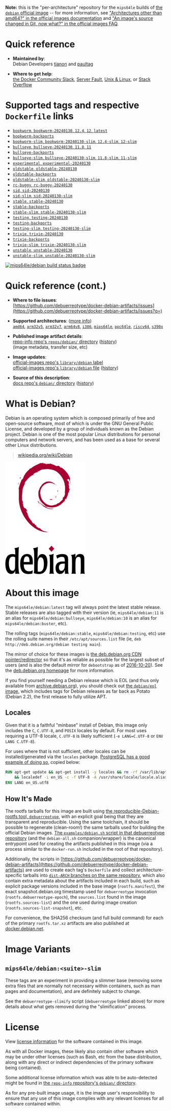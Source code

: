 <!--

********************************************************************************

WARNING:

    DO NOT EDIT "debian/README.md"

    IT IS AUTO-GENERATED

    (from the other files in "debian/" combined with a set of templates)

********************************************************************************

-->

**Note:** this is the "per-architecture" repository for the `mips64le` builds of [the `debian` official image](https://hub.docker.com/_/debian) -- for more information, see ["Architectures other than amd64?" in the official images documentation](https://github.com/docker-library/official-images#architectures-other-than-amd64) and ["An image's source changed in Git, now what?" in the official images FAQ](https://github.com/docker-library/faq#an-images-source-changed-in-git-now-what).

# Quick reference

-	**Maintained by**:  
	Debian Developers [tianon](https://qa.debian.org/developer.php?login=tianon) and [paultag](https://qa.debian.org/developer.php?login=paultag)

-	**Where to get help**:  
	[the Docker Community Slack](https://dockr.ly/comm-slack), [Server Fault](https://serverfault.com/help/on-topic), [Unix & Linux](https://unix.stackexchange.com/help/on-topic), or [Stack Overflow](https://stackoverflow.com/help/on-topic)

# Supported tags and respective `Dockerfile` links

-	[`bookworm`, `bookworm-20240130`, `12.4`, `12`, `latest`](https://github.com/debuerreotype/docker-debian-artifacts/blob/3e69bdf8436523de486df03eabb6c22836fb2e98/bookworm/Dockerfile)
-	[`bookworm-backports`](https://github.com/debuerreotype/docker-debian-artifacts/blob/3e69bdf8436523de486df03eabb6c22836fb2e98/bookworm/backports/Dockerfile)
-	[`bookworm-slim`, `bookworm-20240130-slim`, `12.4-slim`, `12-slim`](https://github.com/debuerreotype/docker-debian-artifacts/blob/3e69bdf8436523de486df03eabb6c22836fb2e98/bookworm/slim/Dockerfile)
-	[`bullseye`, `bullseye-20240130`, `11.8`, `11`](https://github.com/debuerreotype/docker-debian-artifacts/blob/3e69bdf8436523de486df03eabb6c22836fb2e98/bullseye/Dockerfile)
-	[`bullseye-backports`](https://github.com/debuerreotype/docker-debian-artifacts/blob/3e69bdf8436523de486df03eabb6c22836fb2e98/bullseye/backports/Dockerfile)
-	[`bullseye-slim`, `bullseye-20240130-slim`, `11.8-slim`, `11-slim`](https://github.com/debuerreotype/docker-debian-artifacts/blob/3e69bdf8436523de486df03eabb6c22836fb2e98/bullseye/slim/Dockerfile)
-	[`experimental`, `experimental-20240130`](https://github.com/debuerreotype/docker-debian-artifacts/blob/3e69bdf8436523de486df03eabb6c22836fb2e98/experimental/Dockerfile)
-	[`oldstable`, `oldstable-20240130`](https://github.com/debuerreotype/docker-debian-artifacts/blob/3e69bdf8436523de486df03eabb6c22836fb2e98/oldstable/Dockerfile)
-	[`oldstable-backports`](https://github.com/debuerreotype/docker-debian-artifacts/blob/3e69bdf8436523de486df03eabb6c22836fb2e98/oldstable/backports/Dockerfile)
-	[`oldstable-slim`, `oldstable-20240130-slim`](https://github.com/debuerreotype/docker-debian-artifacts/blob/3e69bdf8436523de486df03eabb6c22836fb2e98/oldstable/slim/Dockerfile)
-	[`rc-buggy`, `rc-buggy-20240130`](https://github.com/debuerreotype/docker-debian-artifacts/blob/3e69bdf8436523de486df03eabb6c22836fb2e98/rc-buggy/Dockerfile)
-	[`sid`, `sid-20240130`](https://github.com/debuerreotype/docker-debian-artifacts/blob/3e69bdf8436523de486df03eabb6c22836fb2e98/sid/Dockerfile)
-	[`sid-slim`, `sid-20240130-slim`](https://github.com/debuerreotype/docker-debian-artifacts/blob/3e69bdf8436523de486df03eabb6c22836fb2e98/sid/slim/Dockerfile)
-	[`stable`, `stable-20240130`](https://github.com/debuerreotype/docker-debian-artifacts/blob/3e69bdf8436523de486df03eabb6c22836fb2e98/stable/Dockerfile)
-	[`stable-backports`](https://github.com/debuerreotype/docker-debian-artifacts/blob/3e69bdf8436523de486df03eabb6c22836fb2e98/stable/backports/Dockerfile)
-	[`stable-slim`, `stable-20240130-slim`](https://github.com/debuerreotype/docker-debian-artifacts/blob/3e69bdf8436523de486df03eabb6c22836fb2e98/stable/slim/Dockerfile)
-	[`testing`, `testing-20240130`](https://github.com/debuerreotype/docker-debian-artifacts/blob/3e69bdf8436523de486df03eabb6c22836fb2e98/testing/Dockerfile)
-	[`testing-backports`](https://github.com/debuerreotype/docker-debian-artifacts/blob/3e69bdf8436523de486df03eabb6c22836fb2e98/testing/backports/Dockerfile)
-	[`testing-slim`, `testing-20240130-slim`](https://github.com/debuerreotype/docker-debian-artifacts/blob/3e69bdf8436523de486df03eabb6c22836fb2e98/testing/slim/Dockerfile)
-	[`trixie`, `trixie-20240130`](https://github.com/debuerreotype/docker-debian-artifacts/blob/3e69bdf8436523de486df03eabb6c22836fb2e98/trixie/Dockerfile)
-	[`trixie-backports`](https://github.com/debuerreotype/docker-debian-artifacts/blob/3e69bdf8436523de486df03eabb6c22836fb2e98/trixie/backports/Dockerfile)
-	[`trixie-slim`, `trixie-20240130-slim`](https://github.com/debuerreotype/docker-debian-artifacts/blob/3e69bdf8436523de486df03eabb6c22836fb2e98/trixie/slim/Dockerfile)
-	[`unstable`, `unstable-20240130`](https://github.com/debuerreotype/docker-debian-artifacts/blob/3e69bdf8436523de486df03eabb6c22836fb2e98/unstable/Dockerfile)
-	[`unstable-slim`, `unstable-20240130-slim`](https://github.com/debuerreotype/docker-debian-artifacts/blob/3e69bdf8436523de486df03eabb6c22836fb2e98/unstable/slim/Dockerfile)

[![mips64le/debian build status badge](https://img.shields.io/jenkins/s/https/doi-janky.infosiftr.net/job/multiarch/job/mips64le/job/debian.svg?label=mips64le/debian%20%20build%20job)](https://doi-janky.infosiftr.net/job/multiarch/job/mips64le/job/debian/)

# Quick reference (cont.)

-	**Where to file issues**:  
	[https://github.com/debuerreotype/docker-debian-artifacts/issues](https://github.com/debuerreotype/docker-debian-artifacts/issues?q=)

-	**Supported architectures**: ([more info](https://github.com/docker-library/official-images#architectures-other-than-amd64))  
	[`amd64`](https://hub.docker.com/r/amd64/debian/), [`arm32v5`](https://hub.docker.com/r/arm32v5/debian/), [`arm32v7`](https://hub.docker.com/r/arm32v7/debian/), [`arm64v8`](https://hub.docker.com/r/arm64v8/debian/), [`i386`](https://hub.docker.com/r/i386/debian/), [`mips64le`](https://hub.docker.com/r/mips64le/debian/), [`ppc64le`](https://hub.docker.com/r/ppc64le/debian/), [`riscv64`](https://hub.docker.com/r/riscv64/debian/), [`s390x`](https://hub.docker.com/r/s390x/debian/)

-	**Published image artifact details**:  
	[repo-info repo's `repos/debian/` directory](https://github.com/docker-library/repo-info/blob/master/repos/debian) ([history](https://github.com/docker-library/repo-info/commits/master/repos/debian))  
	(image metadata, transfer size, etc)

-	**Image updates**:  
	[official-images repo's `library/debian` label](https://github.com/docker-library/official-images/issues?q=label%3Alibrary%2Fdebian)  
	[official-images repo's `library/debian` file](https://github.com/docker-library/official-images/blob/master/library/debian) ([history](https://github.com/docker-library/official-images/commits/master/library/debian))

-	**Source of this description**:  
	[docs repo's `debian/` directory](https://github.com/docker-library/docs/tree/master/debian) ([history](https://github.com/docker-library/docs/commits/master/debian))

# What is Debian?

Debian is an operating system which is composed primarily of free and open-source software, most of which is under the GNU General Public License, and developed by a group of individuals known as the Debian project. Debian is one of the most popular Linux distributions for personal computers and network servers, and has been used as a base for several other Linux distributions.

> [wikipedia.org/wiki/Debian](https://en.wikipedia.org/wiki/Debian)

![logo](https://raw.githubusercontent.com/docker-library/docs/b449be7df57e9ed9086bb5821bfb5d6cdc5d67a4/debian/logo.png)

# About this image

The `mips64le/debian:latest` tag will always point the latest stable release. Stable releases are also tagged with their version (ie, `mips64le/debian:11` is an alias for `mips64le/debian:bullseye`, `mips64le/debian:10` is an alias for `mips64le/debian:buster`, etc).

The rolling tags (`mips64le/debian:stable`, `mips64le/debian:testing`, etc) use the rolling suite names in their `/etc/apt/sources.list` file (ie, `deb http://deb.debian.org/debian testing main`).

The mirror of choice for these images is [the deb.debian.org CDN pointer/redirector](https://deb.debian.org) so that it's as reliable as possible for the largest subset of users (and is also the default mirror for `debootstrap` as of [2016-10-20](https://anonscm.debian.org/cgit/d-i/debootstrap.git/commit/?id=9e8bc60ad1ccf3a25ce7890526b70059f3e770de)). See the [deb.debian.org homepage](https://deb.debian.org) for more information.

If you find yourself needing a Debian release which is EOL (and thus only available from [archive.debian.org](http://archive.debian.org)), you should check out [the `debian/eol` image](https://hub.docker.com/r/debian/eol/), which includes tags for Debian releases as far back as Potato (Debian 2.2), the first release to fully utilize APT.

## Locales

Given that it is a faithful "minbase" install of Debian, this image only includes the `C`, `C.UTF-8`, and `POSIX` locales by default. For most uses requiring a UTF-8 locale, `C.UTF-8` is likely sufficient (`-e LANG=C.UTF-8` or `ENV LANG C.UTF-8`).

For uses where that is not sufficient, other locales can be installed/generated via the `locales` package. [PostgreSQL has a good example of doing so](https://github.com/docker-library/postgres/blob/69bc540ecfffecce72d49fa7e4a46680350037f9/9.6/Dockerfile#L21-L24), copied below:

```dockerfile
RUN apt-get update && apt-get install -y locales && rm -rf /var/lib/apt/lists/* \
	&& localedef -i en_US -c -f UTF-8 -A /usr/share/locale/locale.alias en_US.UTF-8
ENV LANG en_US.utf8
```

## How It's Made

The rootfs tarballs for this image are built using [the reproducible-Debian-rootfs tool, `debuerreotype`](https://github.com/debuerreotype/debuerreotype), with an explicit goal being that they are transparent and reproducible. Using the same toolchain, it should be possible to regenerate (clean-room!) the same tarballs used for building the official Debian images. [The `examples/debian.sh` script in that debuerreotype repository](https://github.com/debuerreotype/debuerreotype/blob/master/examples/debian.sh) (and the `debian-all.sh` companion/wrapper) is the canonical entrypoint used for creating the artifacts published in this image (via a process similar to the `docker-run.sh` included in the root of that repository).

Additionally, the scripts in [https://github.com/debuerreotype/docker-debian-artifacts](https://github.com/debuerreotype/docker-debian-artifacts) are used to create each tag's `Dockerfile` and collect architecture-specific tarballs into [`dist-ARCH` branches on the same repository](https://github.com/debuerreotype/docker-debian-artifacts/branches), which also contain extra metadata about the artifacts included in each build, such as explicit package versions included in the base image (`rootfs.manifest`), the exact snapshot.debian.org timestamp used for `debuerreotype` invocation (`rootfs.debuerreotype-epoch`), the `sources.list` found in the image (`rootfs.sources-list`) and the one used during image creation (`rootfs.sources-list-snapshot`), etc.

For convenience, the SHA256 checksum (and full build command) for each of the primary `rootfs.tar.xz` artifacts are also published at [docker.debian.net](https://docker.debian.net/).

# Image Variants

## `mips64le/debian:<suite>-slim`

These tags are an experiment in providing a slimmer base (removing some extra files that are normally not necessary within containers, such as man pages and documentation), and are definitely subject to change.

See the `debuerreotype-slimify` script (`debuerreotype` linked above) for more details about what gets removed during the "slimification" process.

# License

View [license information](https://www.debian.org/social_contract#guidelines) for the software contained in this image.

As with all Docker images, these likely also contain other software which may be under other licenses (such as Bash, etc from the base distribution, along with any direct or indirect dependencies of the primary software being contained).

Some additional license information which was able to be auto-detected might be found in [the `repo-info` repository's `debian/` directory](https://github.com/docker-library/repo-info/tree/master/repos/debian).

As for any pre-built image usage, it is the image user's responsibility to ensure that any use of this image complies with any relevant licenses for all software contained within.
